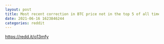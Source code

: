 ```yaml
--- 
layout: post 
title: Most recent correction in BTC price not in the top 5 of all time 
date: 2021-06-16 1623846244 
categories: reddit 
--- 
```

https://redd.it/o13mfy
